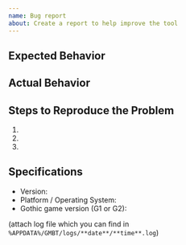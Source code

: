 ```yaml
---
name: Bug report
about: Create a report to help improve the tool
---
```


## Expected Behavior


## Actual Behavior


## Steps to Reproduce the Problem

  1.
  2.
  3.

## Specifications

  - Version:
  - Platform / Operating System:
  - Gothic game version (G1 or G2):

(attach log file which you can find in `%APPDATA%/GMBT/logs/**date**/**time**.log`)

